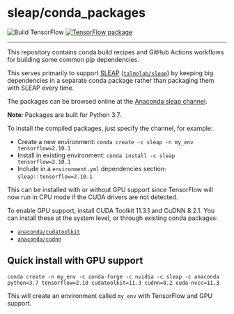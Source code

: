 # sleap/conda_packages

![Build TensorFlow](https://github.com/talmo/conda_packages/workflows/Build%20TensorFlow/badge.svg) [![TensorFlow package](https://anaconda.org/sleap/tensorflow/badges/platforms.svg)](https://anaconda.org/sleap/tensorflow)

---

This repository contains conda build recipes and GitHub Actions workflows for building some common pip dependencies.

This serves primarily to support [SLEAP](https://sleap.ai) ([`talmolab/sleap`](https://github.com/talmolab/sleap)) by keeping big dependencies in a separate conda package rather than packaging them with SLEAP every time.

The packages can be browsed online at the [Anaconda sleap channel](https://anaconda.org/sleap/repo).

**Note**: Packages are built for Python 3.7.

To install the compiled packages, just specify the channel, for example:

- Create a new environment: `conda create -c sleap -n my_env tensorflow=2.10.1`
- Install in existing environment: `conda install -c sleap tensorflow=2.10.1`
- Include in a `environment.yml` dependencies section: `sleap::tensorflow=2.10.1`

This can be installed with or without GPU support since TensorFlow will now run in CPU mode if the CUDA drivers are not detected.

To enable GPU support, install CUDA Toolkit 11.3.1 and CuDNN 8.2.1. You can install these at the system level, or through existing conda packages:
- [`anaconda/cudatoolkit`](https://anaconda.org/anaconda/cudatoolkit)
- [`anaconda/cudnn`](https://anaconda.org/anaconda/cudnn)

## Quick install with GPU support

```
conda create -n my_env -c conda-forge -c nvidia -c sleap -c anaconda python=3.7 tensorflow=2.10 cudatoolkit=11.3 cudnn=8.2 cuda-nvcc=11.3
```

This will create an environment called `my_env` with TensorFlow and GPU support.